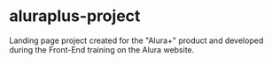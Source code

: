 # aluraplus-project
Landing page project created for the "Alura+" product and developed during the Front-End training on the Alura website.
